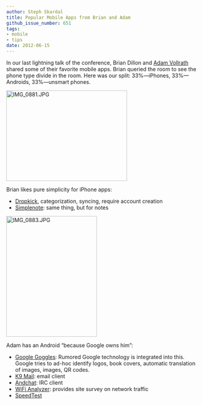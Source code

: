 ```yaml
---
author: Steph Skardal
title: Popular Mobile Apps from Brian and Adam
github_issue_number: 651
tags:
- mobile
- tips
date: 2012-06-15
---
```


In our last lightning talk of the conference, Brian Dillon and [Adam Vollrath](/blog/authors/adam-vollrath/) shared some of their favorite mobile apps. Brian queried the room to see the phone type divide in the room. Here was our split: 33%—​iPhones, 33%—​Androids, 33%—​unsmart phones.

<a href="https://www.flickr.com/photos/80083124@N08/7375164694/"><img alt="IMG_0881.JPG" height="240" src="/blog/2012/06/popular-mobile-apps-from-brian-and-adam/image-0.jpeg" width="320"/></a>

Brian likes pure simplicity for iPhone apps:

- [Dropkick](https://web.archive.org/web/20120804061041/http://dropkickapp.com/), categorization, syncing, require account creation
- [Simplenote](https://web.archive.org/web/20120731035429/http://www.simplenoteapp.com/): same thing, but for notes

<a href="http://www.flickr.com/photos/80083124@N08/7375140352/"><img alt="IMG_0883.JPG" height="320" src="/blog/2012/06/popular-mobile-apps-from-brian-and-adam/image-0.jpeg" width="240"/></a>

Adam has an Android “because Google owns him”:

- [Google Goggles](https://support.google.com/websearch/answer/166331): Rumored Google technology is integrated into this. Google tries to ad-hoc identify logos, book covers, automatic translation of images, images, QR codes.
- [K9 Mail](https://k9mail.github.io/): email client
- [Andchat](https://web.archive.org/web/20120730123717/http://www.andchat.net/): IRC client
- [WiFi Analyzer](https://web.archive.org/web/20120826070800/http://www.flukenetworks.com/enterprise-network/wireless-network/AirMagnet-WiFi-Analyzer): provides site survey on network traffic
- [SpeedTest](https://web.archive.org/web/20120427232801/http://www.androidtapp.com/speedtest-net-speed-test/)
